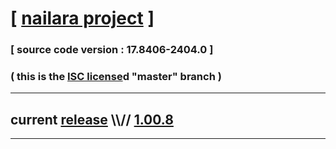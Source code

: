 
# [ [nailara project](http://www.nailara.net/) ]

### [ source code version : 17.8406-2404.0 ]

### ( this is the [ISC license](license)d "master" branch )
---
## current [release](https://github.com/anotherlink/nailara/releases) \\\\// [1.00.8](https://github.com/anotherlink/nailara/releases/tag/1.00.8)
---
